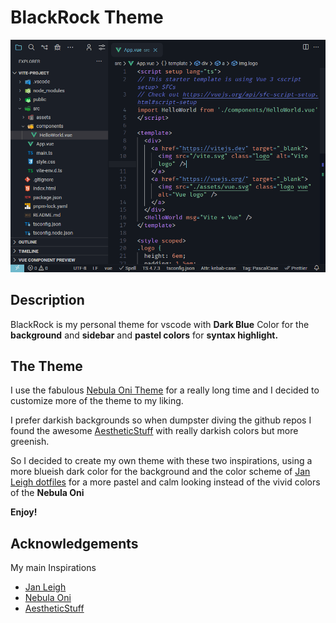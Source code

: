 # BlackRock Theme

![Screenshot Home](https://raw.githubusercontent.com/mayronH/blackrock/main/docs/screenshot.png)

## Description

BlackRock is my personal theme for vscode with <strong>Dark Blue</strong> Color for the <strong>background</strong> and <strong>sidebar</strong> and <strong>pastel colors</strong> for <strong>syntax highlight.</strong>

## The Theme

I use the fabulous [Nebula Oni Theme](https://github.com/psudo-dev/nebula-oni-theme) for a really long time and I decided to customize more of the theme to my liking.

I prefer darkish backgrounds so when dumpster diving the github repos I found the awesome [AestheticStuff](https://github.com/rxyhn/AestheticStuff) with really darkish colors but more greenish.

So I decided to create my own theme with these two inspirations, using a more blueish dark color for the background and the color scheme of [Jan Leigh dotfiles](https://github.com/janleigh/dotfiles) for a more pastel and calm looking instead of the vivid colors of the <strong>Nebula Oni</strong>


**Enjoy!**

## Acknowledgements

My main Inspirations

* [Jan Leigh](https://github.com/janleigh/dotfiles)
* [Nebula Oni](https://github.com/psudo-dev/nebula-oni-theme)
* [AestheticStuff](https://github.com/rxyhn/AestheticStuff)